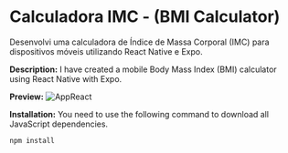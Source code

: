 # Calculadora IMC - (BMI Calculator)

Desenvolvi uma calculadora de Índice de Massa Corporal (IMC) para dispositivos móveis utilizando React Native e Expo.

**Description:**
I have created a mobile Body Mass Index (BMI) calculator using React Native with Expo.

**Preview:**
![AppReact](https://github.com/Arthur-byte-code/ReactNative-bmiCalculator-/assets/152222113/894f89ac-a610-4813-9ba8-83a8bc118b09)

**Installation:**
You need to use the following command to download all JavaScript dependencies.
```bash
npm install
